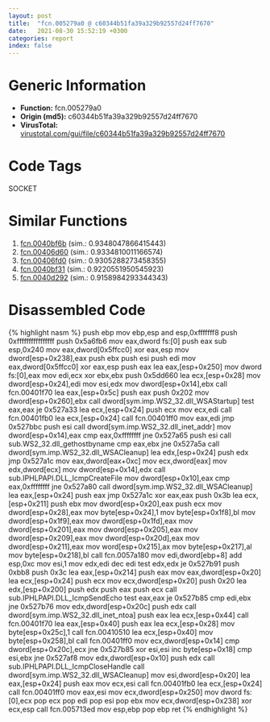 ```yaml
---
layout: post
title:  "fcn.005279a0 @ c60344b51fa39a329b92557d24ff7670"
date:   2021-08-30 15:52:19 +0300
categories: report
index: false
---
```


# Generic Information
- **Function:** fcn.005279a0
- **Origin (md5):** c60344b51fa39a329b92557d24ff7670
- **VirusTotal:** [virustotal.com/gui/file/c60344b51fa39a329b92557d24ff7670][virustotal_ref]

# Code Tags
<span class="tag" id="SOCKET">SOCKET</span>


# Similar Functions

1. [fcn.0040bf6b][similar_1_ref] (sim.: 0.9348047866415443)
2. [fcn.00406d60][similar_2_ref] (sim.: 0.9334810011166574)
3. [fcn.00406fd0][similar_3_ref] (sim.: 0.9305288273458355)
4. [fcn.0040bf31][similar_4_ref] (sim.: 0.9220551950545923)
5. [fcn.0040d292][similar_5_ref] (sim.: 0.9158984293344343)


# Disassembled Code

{% highlight nasm %}
push ebp
mov ebp,esp
and esp,0xfffffff8
push 0xffffffffffffffff
push 0x5a6fb6
mov eax,dword fs:[0]
push eax
sub esp,0x240
mov eax,dword[0x5ffcc0]
xor eax,esp
mov dword[esp+0x238],eax
push ebx
push esi
push edi
mov eax,dword[0x5ffcc0]
xor eax,esp
push eax
lea eax,[esp+0x250]
mov dword fs:[0],eax
mov edi,ecx
xor ebx,ebx
push 0x5dd660
lea ecx,[esp+0x28]
mov dword[esp+0x24],edi
mov esi,edx
mov dword[esp+0x14],ebx
call fcn.00401f70
lea eax,[esp+0x5c]
push eax
push 0x202
mov dword[esp+0x260],ebx
call dword[sym.imp.WS2_32.dll_WSAStartup]
test eax,eax
je 0x527a33
lea ecx,[esp+0x24]
push ecx
mov ecx,edi
call fcn.00401fb0
lea ecx,[esp+0x24]
call fcn.00401ff0
mov eax,edi
jmp 0x527bbc
push esi
call dword[sym.imp.WS2_32.dll_inet_addr]
mov dword[esp+0x14],eax
cmp eax,0xffffffff
jne 0x527a65
push esi
call sub.WS2_32.dll_gethostbyname
cmp eax,ebx
jne 0x527a5a
call dword[sym.imp.WS2_32.dll_WSACleanup]
lea edx,[esp+0x24]
push edx
jmp 0x527a1c
mov eax,dword[eax+0xc]
mov ecx,dword[eax]
mov edx,dword[ecx]
mov dword[esp+0x14],edx
call sub.IPHLPAPI.DLL_IcmpCreateFile
mov dword[esp+0x10],eax
cmp eax,0xffffffff
jne 0x527a80
call dword[sym.imp.WS2_32.dll_WSACleanup]
lea eax,[esp+0x24]
push eax
jmp 0x527a1c
xor eax,eax
push 0x3b
lea ecx,[esp+0x211]
push ebx
mov dword[esp+0x20],eax
push ecx
mov dword[esp+0x28],eax
mov byte[esp+0x24],1
mov byte[esp+0x1f8],bl
mov dword[esp+0x1f9],eax
mov dword[esp+0x1fd],eax
mov dword[esp+0x201],eax
mov dword[esp+0x205],eax
mov dword[esp+0x209],eax
mov dword[esp+0x20d],eax
mov dword[esp+0x211],eax
mov word[esp+0x215],ax
mov byte[esp+0x217],al
mov byte[esp+0x218],bl
call fcn.0057a180
mov edi,dword[ebp+8]
add esp,0xc
mov esi,1
mov edx,edi
dec edi
test edx,edx
je 0x527b91
push 0xbb8
push 0x3c
lea eax,[esp+0x214]
push eax
mov eax,dword[esp+0x20]
lea ecx,[esp+0x24]
push ecx
mov ecx,dword[esp+0x20]
push 0x20
lea edx,[esp+0x200]
push edx
push eax
push ecx
call sub.IPHLPAPI.DLL_IcmpSendEcho
test eax,eax
je 0x527b85
cmp edi,ebx
jne 0x527b76
mov edx,dword[esp+0x20c]
push edx
call dword[sym.imp.WS2_32.dll_inet_ntoa]
push eax
lea ecx,[esp+0x44]
call fcn.00401f70
lea eax,[esp+0x40]
push eax
lea ecx,[esp+0x28]
mov byte[esp+0x25c],1
call fcn.00410510
lea ecx,[esp+0x40]
mov byte[esp+0x258],bl
call fcn.00401ff0
mov ecx,dword[esp+0x14]
cmp dword[esp+0x20c],ecx
jne 0x527b85
xor esi,esi
inc byte[esp+0x18]
cmp esi,ebx
jne 0x527af8
mov edx,dword[esp+0x10]
push edx
call sub.IPHLPAPI.DLL_IcmpCloseHandle
call dword[sym.imp.WS2_32.dll_WSACleanup]
mov esi,dword[esp+0x20]
lea eax,[esp+0x24]
push eax
mov ecx,esi
call fcn.00401fb0
lea ecx,[esp+0x24]
call fcn.00401ff0
mov eax,esi
mov ecx,dword[esp+0x250]
mov dword fs:[0],ecx
pop ecx
pop edi
pop esi
pop ebx
mov ecx,dword[esp+0x238]
xor ecx,esp
call fcn.005713ed
mov esp,ebp
pop ebp
ret
{% endhighlight %}


[similar_1_ref]: /report/fcn.0040bf6b@56a02334aea008c131d2741a089910fb
[similar_2_ref]: /report/fcn.00406d60@0aa2d73a5300dff2412388945614b507
[similar_3_ref]: /report/fcn.00406fd0@0aa2d73a5300dff2412388945614b507
[similar_4_ref]: /report/fcn.0040bf31@e16f74a2849182d98050864255e902f8
[similar_5_ref]: /report/fcn.0040d292@f5b8476c36459986b226c45654aeb016
[virustotal_ref]: https://www.virustotal.com/gui/file/c60344b51fa39a329b92557d24ff7670